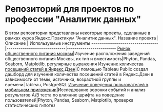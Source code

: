 # Репозиторий для проектов по профессии "Аналитик данных"
В этом репозитории представлены некоторые проекты, сделанные в рамках курса Яндекс.Практикум "Аналитик данных".
Название проекта                  | Описание                     | Используемые инструменты
----------------------------------|------------------------------|-------------------------
[Рынок общественного питания москвы](https://github.com/Egor-Smirnov-Malsev/common-projects/blob/main/moscow-public-catering/исследование%20рынка%20общепита%20в%20Москве.ipynb)|Изучение расположения заведений общественного питания Москвы, их тип и вместимость|Phyton, Pandas, Seaborn, Matplotlib, регулярные выражения
[Изучение количества посещений статей в Яндекс.Дзен](https://github.com/Egor-Smirnov-Malsev/common-projects/tree/main/dashbord-yandex-zen)|С помощью Tableau Public создал дашборд для изучения количества посещений статей в Яндекс.Дзен в зависимости от темы, источника, возрастной группы и времени|Tableau, PostgreSQL
[Изучение поведения пользователей в мобильном приложении](https://github.com/Egor-Smirnov-Malsev/common-projects/tree/main/behavior-in-app)|Исследование воронки событий и анализ результатов А/В теста по влиянию шрифта на поведение пользователей|Phyton, Pandas, Seaborn, Matplotlib, проверка статистических гипотез
